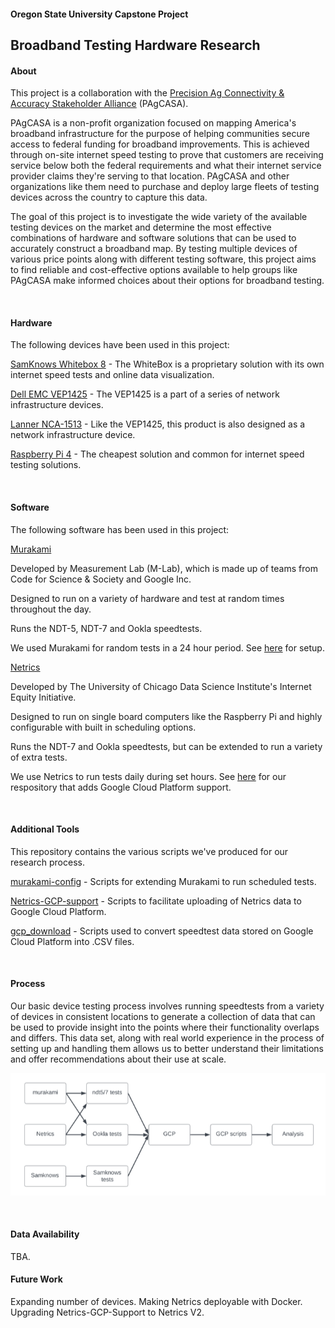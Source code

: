 #### Oregon State University Capstone Project
## Broadband Testing Hardware Research


#### About
This project is a collaboration with the [Precision Ag Connectivity & Accuracy Stakeholder Alliance](https://www.pagcasa.org/pagcasa) (PAgCASA).

PAgCASA is a non-profit organization focused on mapping America's broadband infrastructure for the purpose of helping communities secure access to federal funding for broadband improvements. This is achieved through on-site internet speed testing to prove that customers are receiving service below both the federal requirements and what their internet service provider claims they're serving to that location. PAgCASA and other organizations like them need to purchase and deploy large fleets of testing devices across the country to capture this data.

The goal of this project is to investigate the wide variety of the available testing devices on the market and determine the most effective combinations of hardware and software solutions that can be used to accurately construct a broadband map. By testing multiple devices of various price points along with different testing software, this project aims to find reliable and cost-effective options available to help groups like PAgCASA make informed choices about their options for broadband testing.

&nbsp;
#### Hardware

The following devices have been used in this project:

[SamKnows Whitebox 8](https://samknows.one/hc/en-gb/articles/360000451757-What-is-the-Whitebox-) - The WhiteBox is a proprietary solution with its own internet speed tests and online data visualization.


[Dell EMC VEP1425](https://www.delltechnologies.com/asset/en-my/products/networking/technical-support/dell_emc_networking_specsheet_vep1405.pdf) - The VEP1425 is a part of a series of network infrastructure devices. 


[Lanner NCA-1513](https://www.lannerinc.com/products/telecom-datacenter-appliances/vcpe-ucpe-platforms/nca-1513) - Like the VEP1425, this product is also designed as a network infrastructure device.


[Raspberry Pi 4](https://www.raspberrypi.com/products/raspberry-pi-4-model-b/) - The cheapest solution and common for internet speed testing solutions. 

&nbsp;
#### Software

The following software has been used in this project:

[Murakami](https://github.com/m-lab/murakami)

Developed by Measurement Lab (M-Lab), which is made up of teams from Code for Science & Society and Google Inc.

Designed to run on a variety of hardware and test at random times throughout the day. 

Runs the NDT-5, NDT-7 and Ookla speedtests.

We used Murakami for random tests in a 24 hour period. See [here](https://github.com/broadband-testing-capstone/murakami-config) for setup.


[Netrics](https://github.com/internet-equity/nm-exp-active-netrics)

Developed by The University of Chicago Data Science Institute's Internet Equity Initiative.

Designed to run on single board computers like the Raspberry Pi and highly configurable with built in scheduling options.

Runs the NDT-7 and Ookla speedtests, but can be extended to run a variety of extra tests.

We use Netrics to run tests daily during set hours. See [here](https://github.com/broadband-testing-capstone/Netrics-GCP-support) for our respository that adds Google Cloud Platform support. 

&nbsp;
#### Additional Tools

This repository contains the various scripts we've produced for our research process.

[murakami-config](https://github.com/broadband-testing-capstone/murakami-config) - Scripts for extending Murakami to run scheduled tests.

[Netrics-GCP-support](https://github.com/broadband-testing-capstone/Netrics-GCP-support) - Scripts to facilitate uploading of Netrics data to Google Cloud Platform.

[gcp_download](https://github.com/broadband-testing-capstone/gcp_download) - Scripts used to convert speedtest data stored on Google Cloud Platform into .CSV files.

&nbsp;
#### Process

Our basic device testing process involves running speedtests from a variety of devices in consistent locations to generate a collection of data that can be used to provide insight into the points where their functionality overlaps and differs. This data set, along with real world experience in the process of setting up and handling them allows us to better understand their limitations and offer recommendations about their use at scale.

![Testing Process Diagram](https://raw.githubusercontent.com/broadband-testing-capstone/.github/main/arch_diagram_capstone.png)

&nbsp;
#### Data Availability

TBA.


#### Future Work

Expanding number of devices. Making Netrics deployable with Docker. Upgrading Netrics-GCP-Support to Netrics V2. 

